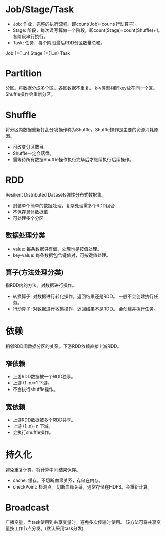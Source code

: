 # Job/Stage/Task
- Job: 作业，完整的执行流程。即count(Job)=count(行动算子)。
- Stage: 阶段，每次读写算做一个阶段。即count(Stage)=count(Shuffle)+1。各阶段串行执行。
- Task: 任务，每个阶段最后RDD分区数量总和。

Job 1=(1..n) Stage 1=(1..n) Task

# Partition
分区。将数据分成多个区，各区数据不重复。
k-v类型相同key放在同一个区。
Shuffle操作会重新分区。

# Shuffle
将分区内数据重新打乱分发操作称为Shuffle。Shuffle操作是主要的资源消耗原因。
- 可改变分区数目。
- Shuffle一定会落盘。
- 需等待所有数据Shuffle操作执行完毕后才继续执行后续操作。

# RDD
Resilient Distributed Datasets弹性分布式数据集。

- 封装单个简单的数据处理，复杂处理需多个RDD组合
- 不保存具体数据值
- 可处理多个分区

## 数据处理分类
- value: 每条数据只有值，处理也是按值处理。
- key-value: 每条数据包含键值对，可按键值处理。

## 算子(方法处理分类)
指RDD内的方法。对数据进行操作。
- 转换算子: 对数据进行转化操作，返回结果还是RDD。 一般不会创建执行任务。
- 行动算子: 对数据进行收集操作，返回结果不是RDD。 会创建并执行任务。

# 依赖
相邻RDD间数据分区的关系。下游RDD依赖直接上游RDD。

## 窄依赖
- 上游RDD数据被一个RDD独享。
- 上游 (1..n)=1 下游。
- 不会执行shuffle操作。

## 宽依赖
- 上游RDD数据被多个RDD共享。
- 上游 (1..n)=n 下游。
- 会执行shuffle操作。

# 持久化
避免重复计算，将计算中间结果保存。
- cache: 缓存。不切断血缘关系，存储在内存。
- checkPoint: 检测点。切断血缘关系，通常存储在HDFS。会重新计算。

# Broadcast
广播变量，当task使用到共享变量时，避免多次传输时使用。
该方法可将共享变量按工作节点分发。(默认采用task分发)
